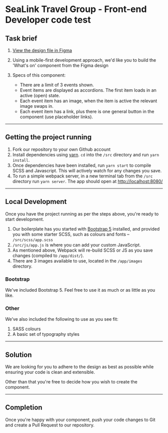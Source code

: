# SeaLink Travel Group - Front-end Developer code test

## Task brief

1. [View the design file in Figma](https://www.figma.com/file/LvtDr9iovqG4Uh6ELYU5Fb/SeaLink-Travel-Group-Front-end-Developer-code-test-Design?node-id=2%3A67)
2. Using a mobile-first development approach, we'd like you to build the 'What's on' component from the Figma design

3. Specs of this component:
    * There are a limit of 3 events shown.
    * Event items are displayed as accordions. The first item loads in an active (open) state.
    * Each event item has an image, when the item is active the relevant image swaps in.
    * Each event item has a link, plus there is one general button in the component (use placeholder links).

---

## Getting the project running

1. Fork our repository to your own Github account
1. Install dependencies using [yarn](https://yarnpkg.com/getting-started/install). `cd` into the `/src` directory and run `yarn install`.
1. Once dependencies have been installed, run `yarn start` to compile SCSS and Javascript. This will actively watch for any changes you save.
1. To run a simple webpack server, in a new terminal tab from the `/src` directory run `yarn server`. The app should open at [http://localhost:8080/](http://localhost:8080/)

---

## Local Development

Once you have the project running as per the steps above, you're ready to start development.

1. Our boilerplate has you started with [Bootstrap 5](https://getbootstrap.com/docs/5.0/getting-started/introduction/) installed, and provided you with some starter SCSS, such as colours and fonts – `/src/scss/app.scss`
1. `/src/js/app.js` is where you can add your custom JavaScript.
1. As mentioned above, Webpack will re-build SCSS or JS as you save changes (compiled to `/app/dist/`).
1. There are 3 images available to use, located in the `/app/images` directory.

### Bootstrap

We've included Bootstrap 5. Feel free to use it as much or as little as you like.

### Other

We’ve also included the following to use as you see fit:

1. SASS colours
1. A basic set of typography styles

---

## Solution

We are looking for you to adhere to the design as best as possible while ensuring your code is clean and extensible.

Other than that you're free to decide how you wish to create the component.

---

## Completion

Once you're happy with your component, push your code changes to Git and create a Pull Request to our repository.
